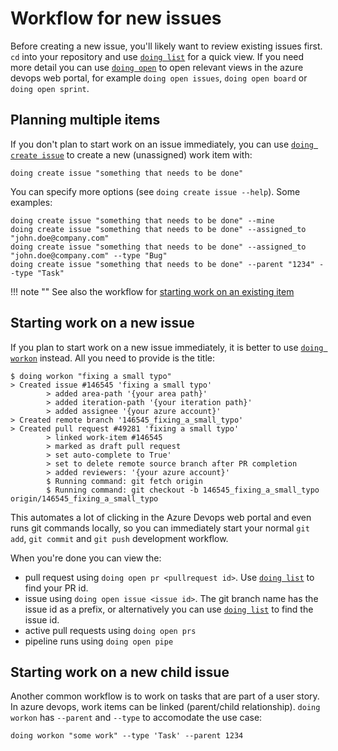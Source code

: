 # Workflow for new issues

Before creating a new issue, you'll likely want to review existing issues first. `cd` into your repository and use [`doing list`](../reference/manual/list.md) for a quick view.
If you need more detail you can use [`doing open`](../reference/manual/open.md) to open relevant views in the azure devops web portal, for example `doing open issues`, `doing open board` or `doing open sprint`.

## Planning multiple items

If you don't plan to start work on an issue immediately, you can use [`doing create issue`](../reference/manual/create_issue.md) to create a new (unassigned) work item with:

```shell
doing create issue "something that needs to be done"
```

You can specify more options (see `doing create issue --help`). Some examples:

```shell
doing create issue "something that needs to be done" --mine 
doing create issue "something that needs to be done" --assigned_to "john.doe@company.com" 
doing create issue "something that needs to be done" --assigned_to "john.doe@company.com" --type "Bug"
doing create issue "something that needs to be done" --parent "1234" --type "Task"
```

!!! note ""
    See also the workflow for [starting work on an existing item](workflow_existing_item.md)


## Starting work on a new issue

If you plan to start work on a new issue immediately, it is better to use [`doing workon`](../reference/manual/workon.md) instead. All you need to provide is the title:

<div class="termy termy-small">

```console
$ doing workon "fixing a small typo"
> Created issue #146545 'fixing a small typo'
        > added area-path '{your area path}'
        > added iteration-path '{your iteration path}'
        > added assignee '{your azure account}'
> Created remote branch '146545_fixing_a_small_typo'
> Created pull request #49281 'fixing a small typo'
        > linked work-item #146545
        > marked as draft pull request
        > set auto-complete to True'
        > set to delete remote source branch after PR completion
        > added reviewers: '{your azure account}'
        $ Running command: git fetch origin
        $ Running command: git checkout -b 146545_fixing_a_small_typo origin/146545_fixing_a_small_typo
```

</div>

This automates a lot of clicking in the Azure Devops web portal and even runs git commands locally, so you can immediately start your normal `git add`, `git commit` and `git push` development workflow.

When you're done you can view the:

- pull request using `doing open pr <pullrequest id>`. Use [`doing list`](../reference/manual/list.md) to find your PR id.
- issue using `doing open issue <issue id>`. The git branch name has the issue id as a prefix, or alternatively you can use [`doing list`](../reference/manual/list.md) to find the issue id.
- active pull requests using `doing open prs`
- pipeline runs using `doing open pipe` 

## Starting work on a new child issue

Another common workflow is to work on tasks that are part of a user story. In azure devops, work items can be linked (parent/child relationship). `doing workon` has `--parent` and `--type` to accomodate the use case:

```shell
doing workon "some work" --type 'Task' --parent 1234
```
